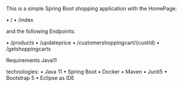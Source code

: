 
This is a simple Spring Boot shopping application with the HomePage:

• /
• /index

and the following Endpoints:
 
• /products
• /updateprice
• /customershoppingcart/{custId}
• /getshoppingcarts


Requirements
Java11

technologies:
• Java 11
• Spring Boot
• Docker
• Maven
• Junit5
• Bootstrap 5
• Eclipse as IDE

   
